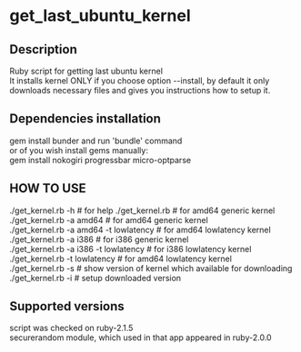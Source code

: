 # get_last_ubuntu_kernel  
## Description
Ruby script for getting last ubuntu kernel  
It installs kernel ONLY if you choose option --install, by default it only downloads necessary files and gives you instructions how to setup it.  

## Dependencies installation  
gem install bunder and run 'bundle' command  
or of you wish install gems manually:  
gem install nokogiri progressbar micro-optparse  

## HOW TO USE  
./get_kernel.rb -h # for help
./get_kernel.rb # for amd64 generic kernel  
./get_kernel.rb -a amd64 # for amd64 generic kernel  
./get_kernel.rb -a amd64 -t lowlatency # for amd64 lowlatency kernel  
./get_kernel.rb -a i386 # for i386 generic kernel  
./get_kernel.rb -a i386 -t lowlatency # for i386 lowlatency kernel  
./get_kernel.rb -t lowlatency # for amd64 lowlatency kernel  
./get_kernel.rb -s # show version of kernel which available for downloading  
./get_kernel.rb -i # setup downloaded version  


## Supported versions
script was checked on ruby-2.1.5  
securerandom module, which used in that app appeared in ruby-2.0.0  
